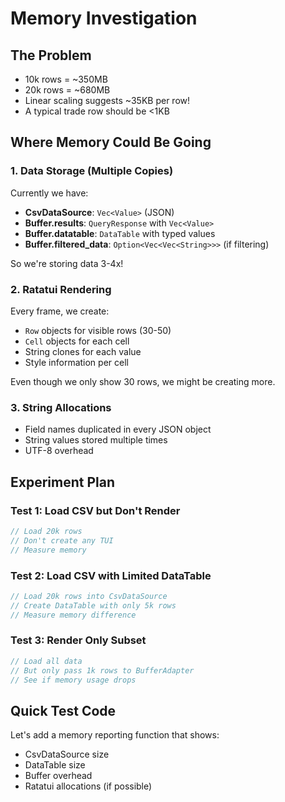 # Memory Investigation

## The Problem
- 10k rows = ~350MB
- 20k rows = ~680MB  
- Linear scaling suggests ~35KB per row!
- A typical trade row should be <1KB

## Where Memory Could Be Going

### 1. Data Storage (Multiple Copies)
Currently we have:
- **CsvDataSource**: `Vec<Value>` (JSON)
- **Buffer.results**: `QueryResponse` with `Vec<Value>` 
- **Buffer.datatable**: `DataTable` with typed values
- **Buffer.filtered_data**: `Option<Vec<Vec<String>>>` (if filtering)

So we're storing data 3-4x!

### 2. Ratatui Rendering
Every frame, we create:
- `Row` objects for visible rows (30-50)
- `Cell` objects for each cell
- String clones for each value
- Style information per cell

Even though we only show 30 rows, we might be creating more.

### 3. String Allocations
- Field names duplicated in every JSON object
- String values stored multiple times
- UTF-8 overhead

## Experiment Plan

### Test 1: Load CSV but Don't Render
```rust
// Load 20k rows
// Don't create any TUI
// Measure memory
```

### Test 2: Load CSV with Limited DataTable
```rust
// Load 20k rows into CsvDataSource
// Create DataTable with only 5k rows
// Measure memory difference
```

### Test 3: Render Only Subset
```rust
// Load all data
// But only pass 1k rows to BufferAdapter
// See if memory usage drops
```

## Quick Test Code
Let's add a memory reporting function that shows:
- CsvDataSource size
- DataTable size  
- Buffer overhead
- Ratatui allocations (if possible)
